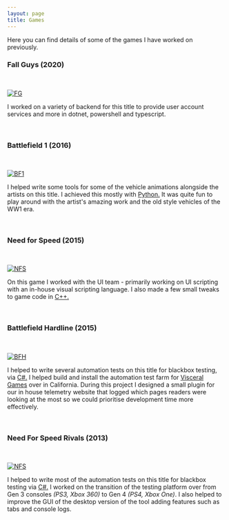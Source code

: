 ```yaml
---
layout: page
title: Games
---
```


Here you can find details of some of the games I have worked on previously.

### Fall Guys (2020)

<br>

[![FG](https://upload.wikimedia.org/wikipedia/en/5/5e/Fall_Guys_cover.jpg)](https://en.wikipedia.org/wiki/Fall_Guys)

I worked on a variety of backend for this title to provide user account services and more in dotnet, powershell and
typescript.

<br>

### Battlefield 1 (2016)

<br>

[![BF1](https://upload.wikimedia.org/wikipedia/en/f/fc/Battlefield_1_cover_art.jpg)](https://en.wikipedia.org/wiki/Battlefield_1)

I helped write some tools for some of the vehicle animations alongside the artists on this title. I achieved this mostly with [Python.](https://en.wikipedia.org/wiki/Python_(programming_language)) It was quite fun to play around with the artist's amazing work and the old style vehicles of the WW1 era. 

<br>

### Need for Speed (2015)

<br>

[![NFS](https://upload.wikimedia.org/wikipedia/en/a/a9/Need_for_Speed_2015.jpg)](https://en.wikipedia.org/wiki/Need_for_Speed_(2015_video_game))

On this game I worked with the UI team - primarily working on UI scripting with an in-house visual scripting language. I also made a few small tweaks to game code in [C++.](https://en.wikipedia.org/wiki/C%2B%2B) 

<br>

### Battlefield Hardline (2015)

<br>

[![BFH](https://upload.wikimedia.org/wikipedia/en/a/aa/Battlefield_Hardline.jpg)](https://en.wikipedia.org/wiki/Battlefield_Hardline)

I helped to write several automation tests on this title for blackbox testing, via [C#.](https://en.wikipedia.org/wiki/C_Sharp_(programming_language)) I helped build and install the automation test farm for [Visceral Games](https://en.wikipedia.org/wiki/Visceral_Games) over in California. During this project I designed a small plugin for our in house telemetry website that logged which pages readers were looking at the most so we could prioritise development time more effectively.

<br>

### Need For Speed Rivals (2013)

<br>

[![NFS](https://upload.wikimedia.org/wikipedia/en/e/e5/Need_for_Speed_Rivals_cover.jpg)](https://en.wikipedia.org/wiki/Need_for_Speed_Rivals)

I helped to write most of the automation tests on this title for blackbox testing via [C#.](https://en.wikipedia.org/wiki/C_Sharp_(programming_language)) I worked on the transition of the testing platform over from Gen 3 consoles *(PS3, Xbox 360)* to Gen 4 *(PS4, Xbox One)*. I also helped to improve the GUI of the desktop version of the tool adding features such as tabs and console logs.
